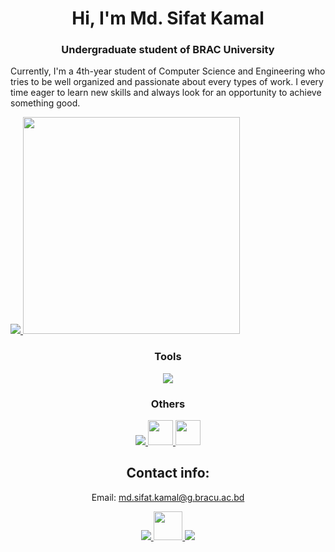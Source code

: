<h1 align="center">Hi, I'm Md. Sifat Kamal</h1>

<h3 align="center">Undergraduate student of BRAC University</h3>

Currently, I'm a 4th-year student of Computer Science and Engineering who tries to be well organized and passionate about every types of work. I every time eager to learn new skills and always look for an opportunity to achieve something good.



<!-- ![](https://komarev.com/ghpvc/?username=your-github-username&color=7f3ace) -->

<a href="https://github.com/anuraghazra/github-readme-stats">
  <img src="https://github-readme-stats.vercel.app/api?username=sifatkamal&show_icons=true&theme=midnight-purple">
  
  <img src="https://github-readme-stats.vercel.app/api/top-langs/?username=sifatkamal&layout=compact&theme=midnight-purple" width="347">
</a>
  
  
 <h3 align="center"><b>Tools</b></h3> 

<p align="center">
    <img src="https://skillicons.dev/icons?i=py,cpp,bootstrap,css,django,mysql,latex,flask" />
  
</p>
  
  
  
  
  
  
 <h3 align="center">Others</h3> 
 
  <p align="center">
  <a href="https://skillicons.dev">
    <img src="https://skillicons.dev/icons?i=ai,ps,ae" />
    <img src="https://upload.wikimedia.org/wikipedia/commons/5/5f/Microsoft_Office_logo_%282019%E2%80%93present%29.svg" width="40" height="40"> <img src="https://www.vectorlogo.zone/logos/canva/canva-icon.svg" width="40" height="40">
  </a>
</p>
  

  

  
</a> 
</p>



<h2 align="CENTER">Contact info:</h2>
<p align="center">
Email:
<a href="md.sifat.kamal@g.bracu.ac.bd">md.sifat.kamal@g.bracu.ac.bd</a></p>
  
<p align="center">
  <a href="https://www.linkedin.com/in/md-sifat-kamal-120326147/">
    <img src="https://skillicons.dev/icons?i=linkedin" />
  </a>
    
  <a href="https://www.facebook.com/sifat.kamal.9/">
    <img src="https://upload.wikimedia.org/wikipedia/commons/b/b8/2021_Facebook_icon.svg" width="46.54" height="46.54" />
  </a>
    
  <a href="https://www.instagram.com/mr_kamal.exe/">
    <img src="https://skillicons.dev/icons?i=instagram" />
  </a>    
</p>
  
  
  
  
  
  
  
  
  
  
  
